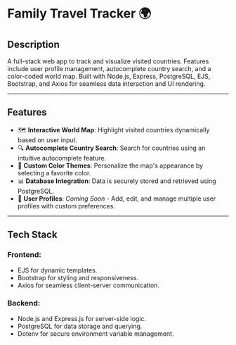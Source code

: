 # Family Travel Tracker 🌍

## Description

A full-stack web app to track and visualize visited countries. Features include user profile management, autocomplete country search, and a color-coded world map. Built with Node.js, Express, PostgreSQL, EJS, Bootstrap, and Axios for seamless data interaction and UI rendering.

---

## Features

- 🗺 **Interactive World Map**: Highlight visited countries dynamically based on user input.
- 🔍 **Autocomplete Country Search**: Search for countries using an intuitive autocomplete feature.
- 🎨 **Custom Color Themes**: Personalize the map's appearance by selecting a favorite color.
- 📊 **Database Integration**: Data is securely stored and retrieved using PostgreSQL.
- 👤 **User Profiles**: *Coming Soon* - Add, edit, and manage multiple user profiles with custom preferences.

---

## Tech Stack

### Frontend:

- EJS for dynamic templates.
- Bootstrap for styling and responsiveness.
- Axios for seamless client-server communication.

### Backend:

- Node.js and Express.js for server-side logic.
- PostgreSQL for data storage and querying.
- Dotenv for secure environment variable management.

